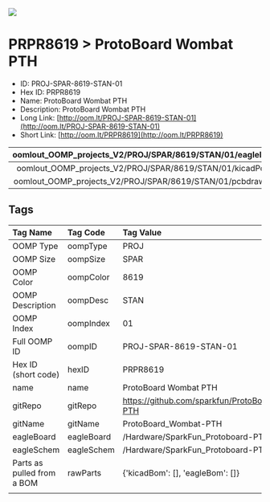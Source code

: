 


  
![][im]
# PRPR8619 > ProtoBoard Wombat PTH

- ID: PROJ-SPAR-8619-STAN-01
- Hex ID: PRPR8619
- Name: ProtoBoard Wombat PTH
- Description: ProtoBoard Wombat PTH
- Long Link: [http://oom.lt/PROJ-SPAR-8619-STAN-01](http://oom.lt/PROJ-SPAR-8619-STAN-01)
- Short Link: [http://oom.lt/PRPR8619](http://oom.lt/PRPR8619)
  

|oomlout_OOMP_projects_V2/PROJ/SPAR/8619/STAN/01/eagleImage.png|oomlout_OOMP_projects_V2/PROJ/SPAR/8619/STAN/01/eagleSchemImage.png|oomlout_OOMP_projects_V2/PROJ/SPAR/8619/STAN/01/kicadPcb3dFront.png|oomlout_OOMP_projects_V2/PROJ/SPAR/8619/STAN/01/kicadPcb3dBack.png|
| :---: | :---: | :---: | :---: |
|oomlout_OOMP_projects_V2/PROJ/SPAR/8619/STAN/01/kicadPcb3d.png|oomlout_OOMP_projects_V2/PROJ/SPAR/8619/STAN/01/bomBack.png|oomlout_OOMP_projects_V2/PROJ/SPAR/8619/STAN/01/bomFront.png|oomlout_OOMP_projects_V2/PROJ/SPAR/8619/STAN/01/pcbdraw.svg|
|oomlout_OOMP_projects_V2/PROJ/SPAR/8619/STAN/01/pcbdrawBack.svg||||

## Tags
  

|Tag Name|Tag Code|Tag Value|
| :--- | :--- | :--- |
|OOMP Type|oompType|PROJ|
|OOMP Size|oompSize|SPAR|
|OOMP Color|oompColor|8619|
|OOMP Description|oompDesc|STAN|
|OOMP Index|oompIndex|01|
|Full OOMP ID|oompID|PROJ-SPAR-8619-STAN-01|
|Hex ID (short code)|hexID|PRPR8619|
|name|name|ProtoBoard Wombat PTH|
|gitRepo|gitRepo|https://github.com/sparkfun/ProtoBoard_Wombat-PTH|
|gitName|gitName|ProtoBoard_Wombat-PTH|
|eagleBoard|eagleBoard|/Hardware/SparkFun_Protoboard-PTH-v14.brd|
|eagleSchem|eagleSchem|/Hardware/SparkFun_Protoboard-PTH-v14.sch|
|Parts as pulled from a BOM|rawParts|{'kicadBom': [], 'eagleBom': []}|
||||



[im]: PROJ/SPAR/8619/STAN/01/kicadPcb3d_450.png
